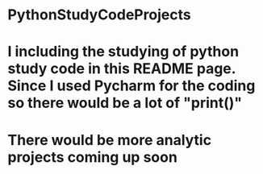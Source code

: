 # PythonStudyCodeProjects

# I including the studying of python study code in this README page. Since I used Pycharm for the coding so there would be a lot of "print()"

# There would be more analytic projects coming up soon 

